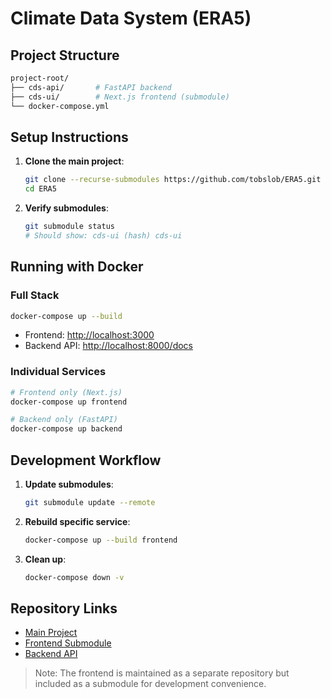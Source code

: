 # Climate Data System (ERA5)

## Project Structure

```bash
project-root/
├── cds-api/       # FastAPI backend
├── cds-ui/        # Next.js frontend (submodule)
└── docker-compose.yml
```

## Setup Instructions

1. **Clone the main project**:

   ```bash
   git clone --recurse-submodules https://github.com/tobslob/ERA5.git
   cd ERA5
   ```

2. **Verify submodules**:

   ```bash
   git submodule status
   # Should show: cds-ui (hash) cds-ui
   ```

## Running with Docker

### Full Stack

```bash
docker-compose up --build
```

- Frontend: <http://localhost:3000>
- Backend API: <http://localhost:8000/docs>

### Individual Services

```bash
# Frontend only (Next.js)
docker-compose up frontend

# Backend only (FastAPI)
docker-compose up backend
```

## Development Workflow

1. **Update submodules**:

   ```bash
   git submodule update --remote
   ```

2. **Rebuild specific service**:

   ```bash
   docker-compose up --build frontend
   ```

3. **Clean up**:

   ```bash
   docker-compose down -v
   ```

## Repository Links

- [Main Project](https://github.com/tobslob/ERA5)
- [Frontend Submodule](https://github.com/tobslob/cds-ui)
- [Backend API](https://github.com/tobslob/ERA5/tree/main/cds-api)

> Note: The frontend is maintained as a separate repository but included as a submodule for development convenience.
